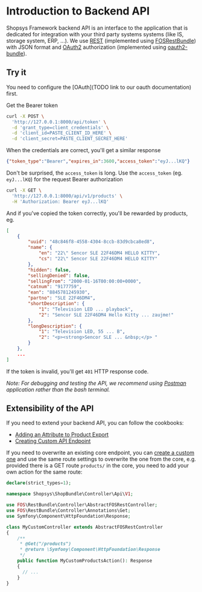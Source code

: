 # Introduction to Backend API

Shopsys Framework backend API is an interface to the application that is dedicated for integration with your third party systems systems (like IS, storage system, ERP, ...).
We use [REST](https://en.wikipedia.org/wiki/Representational_state_transfer) (implemented using [FOSRestBundle](https://github.com/FriendsOfSymfony/FOSRestBundle)) with JSON format and [OAuth2](https://oauth.net/2/) authorization (implemented using [oauth2-bundle](https://github.com/trikoder/oauth2-bundle)).

## Try it

You need to configure the [OAuth](TODO link to our oauth documentation) first.

Get the Bearer token
```bash
curl -X POST \
  'http://127.0.0.1:8000/api/token' \
  -d 'grant_type=client_credentials' \
  -d 'client_id=PASTE_CLIENT_ID_HERE' \
  -d 'client_secret=PASTE_CLIENT_SECRET_HERE'
```

When the credentials are correct, you'll get a similar response
```json
{"token_type":"Bearer","expires_in":3600,"access_token":"eyJ...lKQ"}
```

Don't be surprised, the `access_token` is long.
Use the `access_token` (eg. `eyJ...lKQ`) for the request Bearer authorization

```bash
curl -X GET \
  'http://127.0.0.1:8000/api/v1/products' \
  -H 'Authorization: Bearer eyJ...lKQ'
```

And if you've copied the token correctly, you'll be rewarded by products, eg.

```json
[
    {
        "uuid": "48c846f8-4558-4304-8ccb-83d9cbca8ed8",
        "name": {
            "en": "22\" Sencor SLE 22F46DM4 HELLO KITTY",
            "cs": "22\" Sencor SLE 22F46DM4 HELLO KITTY"
        },
        "hidden": false,
        "sellingDenied": false,
        "sellingFrom": "2000-01-16T00:00:00+0000",
        "catnum": "9177759",
        "ean": "8845781245930",
        "partno": "SLE 22F46DM4",
        "shortDescription": {
            "1": "Television LED ... playback",
            "2": "Sencor SLE 22F46DM4 Hello Kitty ... zaujme!"
        },
        "longDescription": {
            "1": "Television LED, 55 ... B",
            "2": "<p><strong>Sencor SLE ... &nbsp;</p> "
        }
    },
    ...
]
```

If the token is invalid, you'll get `401` HTTP response code.

*Note: For debugging and testing the API, we recommend using [Postman](https://www.getpostman.com/apps) application rather than the bash terminal.*

## Extensibility of the API
If you need to extend your backend API, you can follow the cookbooks:
* [Adding an Attribute to Product Export](/docs/api/adding-an-attribute-to-product-export.md)
* [Creating Custom API Endpoint](/docs/api/creating-custom-api-endpoint.md)

If you need to overwrite an existing core endpoint, you can [create a custom one](/docs/api/creating-custom-api-endpoint.md) and use the same route settings to overwrite the one from the core,
e.g. provided there is a GET route `products/` in the core, you need to add your own action for the same route:
```php
declare(strict_types=1);

namespace Shopsys\ShopBundle\Controller\Api\V1;

use FOS\RestBundle\Controller\AbstractFOSRestController;
use FOS\RestBundle\Controller\Annotations\Get;
use Symfony\Component\HttpFoundation\Response;

class MyCustomController extends AbstractFOSRestController
{
    /**
     * @Get("/products")
     * @return \Symfony\Component\HttpFoundation\Response
     */
    public function MyCustomProductsAction(): Response
    {
      // ...
    }
}
```